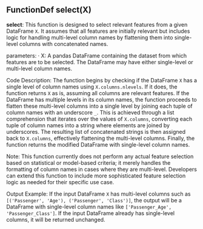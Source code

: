 ## FunctionDef select(X)
**select**: This function is designed to select relevant features from a given DataFrame `X`. It assumes that all features are initially relevant but includes logic for handling multi-level column names by flattening them into single-level columns with concatenated names.

parameters:
· X: A pandas DataFrame containing the dataset from which features are to be selected. The DataFrame may have either single-level or multi-level column names.

Code Description: The function begins by checking if the DataFrame `X` has a single level of column names using `X.columns.nlevels`. If it does, the function returns `X` as is, assuming all columns are relevant features. If the DataFrame has multiple levels in its column names, the function proceeds to flatten these multi-level columns into a single level by joining each tuple of column names with an underscore `_`. This is achieved through a list comprehension that iterates over the values of `X.columns`, converting each tuple of column names into a string where elements are joined by underscores. The resulting list of concatenated strings is then assigned back to `X.columns`, effectively flattening the multi-level columns. Finally, the function returns the modified DataFrame with single-level column names.

Note: This function currently does not perform any actual feature selection based on statistical or model-based criteria; it merely handles the formatting of column names in cases where they are multi-level. Developers can extend this function to include more sophisticated feature selection logic as needed for their specific use case.

Output Example: If the input DataFrame `X` has multi-level columns such as `[('Passenger', 'Age'), ('Passenger', 'Class')]`, the output will be a DataFrame with single-level column names like `['Passenger_Age', 'Passenger_Class']`. If the input DataFrame already has single-level columns, it will be returned unchanged.
